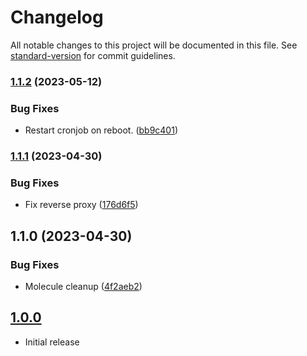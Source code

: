 # Changelog

All notable changes to this project will be documented in this file. See [standard-version](https://github.com/conventional-changelog/standard-version) for commit guidelines.

### [1.1.2](https://git.laurivan.com/Dev/ansible-role-firefly/compare/v1.1.1...v1.1.2) (2023-05-12)


### Bug Fixes

* Restart cronjob on reboot. ([bb9c401](https://git.laurivan.com/Dev/ansible-role-firefly/commit/bb9c401379b685bc816fc124652cdd9d2e92a05a))

### [1.1.1](https://git.laurivan.com/Dev/ansible-role-firefly/compare/v1.1.0...v1.1.1) (2023-04-30)


### Bug Fixes

* Fix reverse proxy ([176d6f5](https://git.laurivan.com/Dev/ansible-role-firefly/commit/176d6f59aaec15da8f507bea01ba8dd446ff5c11))

## 1.1.0 (2023-04-30)


### Bug Fixes

* Molecule cleanup ([4f2aeb2](https://git.laurivan.com/Dev/ansible-role-firefly/commit/4f2aeb29d3e508023430189b29522e2314e2fe44))

## [1.0.0](https://github.com/equinoxel/ansible-role-firefly/tree/1.0.0)
- Initial release
